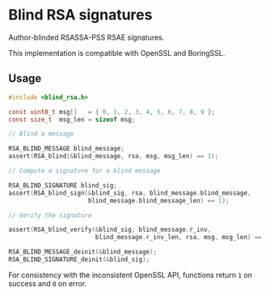 # Blind RSA signatures

Author-blinded RSASSA-PSS RSAE signatures.

This implementation is compatible with OpenSSL and BoringSSL.

## Usage

```c
#include <blind_rsa.h>

const uint8_t msg[]   = { 0, 1, 2, 3, 4, 5, 6, 7, 8, 9 };
const size_t  msg_len = sizeof msg;

// Blind a message

RSA_BLIND_MESSAGE blind_message;
assert(RSA_blind(&blind_message, rsa, msg, msg_len) == 1);

// Compute a signature for a blind message

RSA_BLIND_SIGNATURE blind_sig;
assert(RSA_blind_sign(&blind_sig, rsa, blind_message.blind_message,
                      blind_message.blind_message_len) == 1);

// Verify the signature

assert(RSA_blind_verify(&blind_sig, blind_message.r_inv,
                        blind_message.r_inv_len, rsa, msg, msg_len) == 1);

RSA_BLIND_MESSAGE_deinit(&blind_message);
RSA_BLIND_SIGNATURE_deinit(&blind_sig);
```

For consistency with the inconsistent OpenSSL API, functions return `1` on success and `0` on error.
